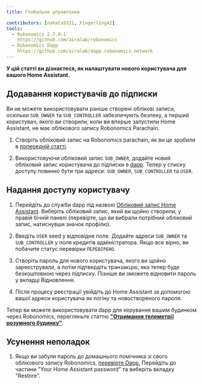 ```yaml
---
title: Глобальне управління

contributors: [nakata5321, Fingerling42]
tools:   
  - Robonomics 2.7.0-1
    https://github.com/airalab/robonomics
  - Robonomics Dapp 
    https://github.com/airalab/dapp.robonomics.network
---
```


**У цій статті ви дізнаєтеся, як налаштувати нового користувача для вашого Home Assistant.**

## Додавання користувачів до підписки

Ви не можете використовувати раніше створені облікові записи, оскільки `SUB_OWNER` та `SUB_CONTROLLER` забезпечують безпеку, а перший користувач, якого ви створили, коли ви вперше запустили Home Assistant, не має облікового запису Robonomics Parachain.

1. Створіть обліковий запис на Robonomics parachain, як ви це зробили в [попередній статті](/docs/sub-activate/).

2. Використовуючи обліковий запис `SUB_OWNER`, додайте новий обліковий запис користувача до підписки в [dapp](https://dapp.robonomics.network/#/subscription/devices). Тепер у списку доступу повинно бути три адреси: `SUB_OWNER`, `SUB_CONTROLLER` та `USER`.

<robo-wiki-video autoplay loop controls :videos="[{src: 'QmSxzram7CF4SXpVgEyv98XetjYsxNFQY2GY4PfyhJak7H', type:'mp4'}]" />


## Надання доступу користувачу

1. Перейдіть до служби dapp під назвою [Обліковий запис Home Assistant](https://dapp.robonomics.network/#/home-assistant). Виберіть обліковий запис, який ви щойно створили, у правій бічній панелі (перевірте, що ви вибрали потрібний обліковий запис, натиснувши значок профілю).

2. Введіть `USER` seed у відповідне поле. Додайте адреси `SUB_OWNER` та `SUB_CONTROLLER` у поля кредитів адміністратора. Якщо все вірно, ви побачите статус перевірки `ПЕРЕВІРЕНО`.

3. Створіть пароль для нового користувача, якого ви щойно зареєстрували, а потім підтвердіть транзакцію, яка тепер буде безкоштовною через підписку. Пізніше ви зможете відновити пароль у вкладці Відновлення.

4. Після процесу реєстрації увійдіть до Home Assistant за допомогою вашої адреси користувача як логіну та новоствореного пароля.

<robo-wiki-video autoplay loop controls :videos="[{src: 'QmW2TXuwCYXzgcRfEUx4imZU5ZerEzkuD5P53u9g2WnxDh', type:'mp4'}]" />

Тепер ви можете використовувати dapp для керування вашим будинком через Robonomics, перегляньте статтю [**"Отримання телеметрії розумного будинку"**](/docs/smart-home-telemetry/).

## Усунення неполадок

1. Якщо ви забули пароль до домашнього помічника зі свого облікового запису Robonomics, [перевірте Dapp.](https://dapp.robonomics.network/#/home-assistant)
Перейдіть до частини "Your Home Assistant password" та виберіть вкладку "Restore".
